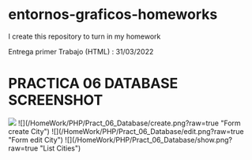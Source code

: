 # entornos-graficos-homeworks

I create this repository to turn in my homework

Entrega primer Trabajo (HTML) : 31/03/2022

# PRACTICA 06 DATABASE SCREENSHOT

<img src='HomeWork/PHP/Pract_06_Database/create.png'  />
![](/HomeWork/PHP/Pract_06_Database/create.png?raw=true "Form create City")
![](/HomeWork/PHP/Pract_06_Database/edit.png?raw=true "Form edit City")
![](/HomeWork/PHP/Pract_06_Database/show.png?raw=true "List Cities")
